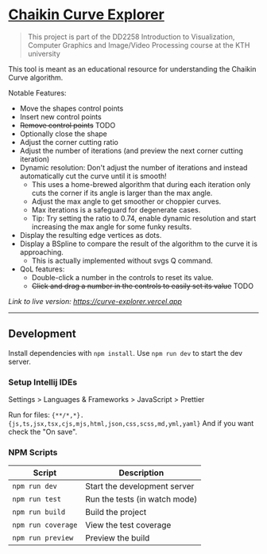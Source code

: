 # [Chaikin Curve Explorer](https://curve-explorer.vercel.app)
> This project is part of the DD2258 Introduction to Visualization, Computer Graphics and Image/Video Processing course at the KTH university

This tool is meant as an educational resource for understanding the Chaikin Curve algorithm.

Notable Features:
- Move the shapes control points
- Insert new control points
- ~~Remove control points~~ TODO
- Optionally close the shape
- Adjust the corner cutting ratio
- Adjust the number of iterations (and preview the next corner cutting iteration)
- Dynamic resolution: Don't adjust the number of iterations and instead automatically cut the curve until it is smooth!
  - This uses a home-brewed algorithm that during each iteration only cuts the corner if its angle is larger than the max angle.
  - Adjust the max angle to get smoother or choppier curves.
  - Max iterations is a safeguard for degenerate cases.
  - Tip: Try setting the ratio to 0.74, enable dynamic resolution and start increasing the max angle for some funky results.
- Display the resulting edge vertices as dots.
- Display a BSpline to compare the result of the algorithm to the curve it is approaching.
  - This is actually implemented without svgs Q command.
- QoL features:
  - Double-click a number in the controls to reset its value.
  - ~~Click and drag a number in the controls to easily set its value~~ TODO


_Link to live version: https://curve-explorer.vercel.app_

---

## Development

Install dependencies with `npm install`.
Use `npm run dev` to start the dev server.

### Setup Intellij IDEs

Settings > Languages & Frameworks > JavaScript > Prettier

Run for files: `{**/*,*}.{js,ts,jsx,tsx,cjs,mjs,html,json,css,scss,md,yml,yaml}`
And if you want check the "On save".

### NPM Scripts

| Script             | Description                   |
| ------------------ | ----------------------------- |
| `npm run dev`      | Start the development server  |
| `npm run test`     | Run the tests (in watch mode) |
| `npm run build`    | Build the project             |
| `npm run coverage` | View the test coverage        |
| `npm run preview`  | Preview the build             |
